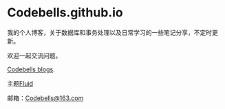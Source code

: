 # Codebells.github.io

我的个人博客，关于数据库和事务处理以及日常学习的一些笔记分享，不定时更新。

欢迎一起交流问题。

[Codebells blogs](https://codebells.github.io/).

主题[Fluid](https://github.com/fluid-dev/hexo-theme-fluid)

邮箱：Codebells@163.com

